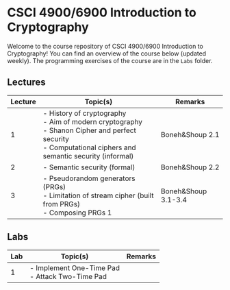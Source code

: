 # CSCI 4900/6900 Introduction to Cryptography
Welcome to the course repository of CSCI 4900/6900 Introduction to Cryptography! You can find an overview of the course below (updated weekly). The programming exercises of the course are in the `Labs` folder.


## Lectures
| Lecture | Topic(s)                                                                                                                                             | Remarks             |
|---------|------------------------------------------------------------------------------------------------------------------------------------------------------|---------------------|
| 1       | - History of cryptography <br> - Aim of modern cryptography <br> - Shanon Cipher and perfect security <br> - Computational ciphers and semantic security (informal) | Boneh&Shoup 2.1     |
| 2       | - Semantic security (formal)                                                                                                                         | Boneh&Shoup 2.2     |
| 3       | - Pseudorandom generators (PRGs) <br> - Limitation of stream cipher (built from PRGs) <br> - Composing PRGs 1                                                  | Boneh&Shoup 3.1-3.4 |


## Labs
| Lab | Topic(s)                                       | Remarks |
|-----|------------------------------------------------|---------|
| 1   | - Implement One-Time Pad <br> - Attack Two-Time Pad |         |